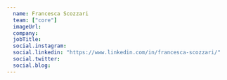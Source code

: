 ```yaml
---
  name: Francesca Scozzari
  team: ["core"]
  imageUrl: 
  company: 
  jobTitle: 
  social.instagram: 
  social.linkedin: "https://www.linkedin.com/in/francesca-scozzari/"
  social.twitter: 
  social.blog: 
---
```


